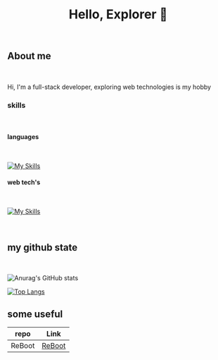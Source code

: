 <div style="text-align:center;">

# Hello, Explorer 👋


<br />
</div>

## About me

<br />

Hi, I'm a full-stack developer, exploring web technologies is my hobby 
<br />
### skills

<br />

#### languages 
<br />

[![My Skills](https://skillicons.dev/icons?i=python,js)](https://skillicons.dev)


#### web tech's
<br />

[![My Skills](https://skillicons.dev/icons?i=html,react,css,js,nodejs,tailwind,flask,mongodb&perline=3)](https://skillicons.dev)

<br />

## my github state

<br />

![Anurag's GitHub stats](https://github-readme-stats.vercel.app/api?username=jisan901&show_icons=true&theme=radical)

[![Top Langs](https://github-readme-stats.vercel.app/api/top-langs/?username=jisan901&layout=donut)](https://github.com/anuraghazra/github-readme-stats)

## some useful

| repo | Link |
| ------ | ------ |
| ReBoot | [ReBoot](github.com/Jisan901/reboot) |

